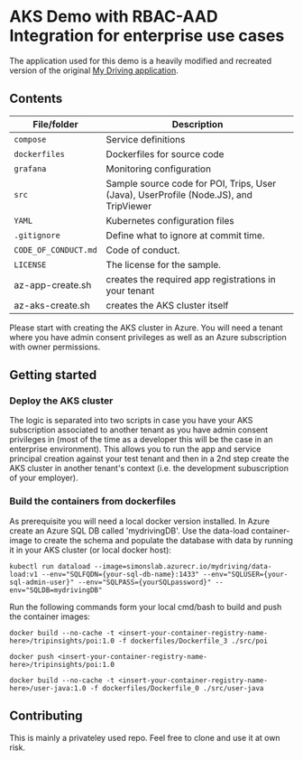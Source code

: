 # AKS Demo with RBAC-AAD Integration for enterprise use cases

<!-- 
Guidelines on README format: https://review.docs.microsoft.com/help/onboard/admin/samples/concepts/readme-template?branch=master

Guidance on onboarding samples to docs.microsoft.com/samples: https://review.docs.microsoft.com/help/onboard/admin/samples/process/onboarding?branch=master

Taxonomies for products and languages: https://review.docs.microsoft.com/new-hope/information-architecture/metadata/taxonomies?branch=master
-->

The application used for this demo is a heavily modified and recreated version of the original [My Driving application](https://github.com/Azure-Samples/MyDriving).

## Contents

| File/folder       | Description                                |
|-------------------|--------------------------------------------|
| `compose`         | Service definitions                        |
| `dockerfiles`     | Dockerfiles for source code                |
| `grafana`         | Monitoring configuration                   |
| `src`             | Sample source code for POI, Trips, User (Java), UserProfile (Node.JS), and TripViewer                     |
| `YAML`            | Kubernetes configuration files             |
| `.gitignore`      | Define what to ignore at commit time.      |
| `CODE_OF_CONDUCT.md` | Code of conduct.                        |
| `LICENSE`         | The license for the sample.                |
| az-app-create.sh  | creates the required app registrations in your tenant |
| az-aks-create.sh  | creates the AKS cluster itself             |

Please start with creating the AKS cluster in Azure. You will need a tenant where you have admin consent privileges as well as an Azure subscription with owner permissions.

## Getting started

### Deploy the AKS cluster

The logic is separated into two scripts in case you have your AKS subscription associated to another tenant as you have admin consent privileges in (most of the time as a developer this will be the case in an enterprise environment). This allows you to run the app and service principal creation against your test tenant and then in a 2nd step create the AKS cluster in another tenant's context (i.e. the development subuscription of your employer).

### Build the containers from dockerfiles

As prerequisite you will need a local docker version installed. 
In Azure create an Azure SQL DB called 'mydrivingDB'.
Use the data-load container-image to create the schema and populate the database with data by running it in your AKS cluster (or local docker host):

```kubectl run dataload --image=simonslab.azurecr.io/mydriving/data-load:v1 --env="SQLFQDN={your-sql-db-name}:1433" --env="SQLUSER={your-sql-admin-user}" --env="SQLPASS={yourSQLpassword}" --env="SQLDB=mydrivingDB"```

Run the following commands form your local cmd/bash to build and push the container images:

```docker build --no-cache -t <insert-your-container-registry-name-here>/tripinsights/poi:1.0 -f dockerfiles/Dockerfile_3 ./src/poi```

```docker push <insert-your-container-registry-name-here>/tripinsights/poi:1.0```

```docker build --no-cache -t <insert-your-container-registry-name-here>/user-java:1.0 -f dockerfiles/Dockerfile_0 ./src/user-java```


## Contributing

This is mainly a privateley used repo. Feel free to clone and use it at own risk. 
